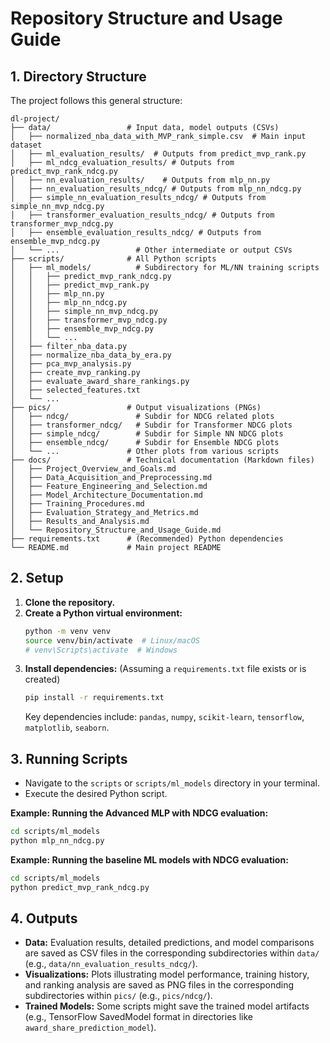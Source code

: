 # Repository Structure and Usage Guide

## 1. Directory Structure

The project follows this general structure:

```
dl-project/
├── data/                 # Input data, model outputs (CSVs)
│   ├── normalized_nba_data_with_MVP_rank_simple.csv  # Main input dataset
│   ├── ml_evaluation_results/  # Outputs from predict_mvp_rank.py
│   ├── ml_ndcg_evaluation_results/ # Outputs from predict_mvp_rank_ndcg.py
│   ├── nn_evaluation_results/    # Outputs from mlp_nn.py
│   ├── nn_evaluation_results_ndcg/ # Outputs from mlp_nn_ndcg.py
│   ├── simple_nn_evaluation_results_ndcg/ # Outputs from simple_nn_mvp_ndcg.py
│   ├── transformer_evaluation_results_ndcg/ # Outputs from transformer_mvp_ndcg.py
│   ├── ensemble_evaluation_results_ndcg/ # Outputs from ensemble_mvp_ndcg.py
│   └── ...                 # Other intermediate or output CSVs
├── scripts/              # All Python scripts
│   ├── ml_models/          # Subdirectory for ML/NN training scripts
│   │   ├── predict_mvp_rank_ndcg.py
│   │   ├── predict_mvp_rank.py
│   │   ├── mlp_nn.py
│   │   ├── mlp_nn_ndcg.py
│   │   ├── simple_nn_mvp_ndcg.py
│   │   ├── transformer_mvp_ndcg.py
│   │   ├── ensemble_mvp_ndcg.py
│   │   └── ...
│   ├── filter_nba_data.py
│   ├── normalize_nba_data_by_era.py
│   ├── pca_mvp_analysis.py
│   ├── create_mvp_ranking.py
│   ├── evaluate_award_share_rankings.py
│   ├── selected_features.txt
│   └── ...
├── pics/                 # Output visualizations (PNGs)
│   ├── ndcg/               # Subdir for NDCG related plots
│   ├── transformer_ndcg/   # Subdir for Transformer NDCG plots
│   ├── simple_ndcg/        # Subdir for Simple NN NDCG plots
│   ├── ensemble_ndcg/      # Subdir for Ensemble NDCG plots
│   └── ...               # Other plots from various scripts
├── docs/                 # Technical documentation (Markdown files)
│   ├── Project_Overview_and_Goals.md
│   ├── Data_Acquisition_and_Preprocessing.md
│   ├── Feature_Engineering_and_Selection.md
│   ├── Model_Architecture_Documentation.md
│   ├── Training_Procedures.md
│   ├── Evaluation_Strategy_and_Metrics.md
│   ├── Results_and_Analysis.md
│   └── Repository_Structure_and_Usage_Guide.md
├── requirements.txt      # (Recommended) Python dependencies
└── README.md             # Main project README
```

## 2. Setup

1.  **Clone the repository.**
2.  **Create a Python virtual environment:**
    ```bash
    python -m venv venv
    source venv/bin/activate  # Linux/macOS
    # venv\Scripts\activate  # Windows
    ```
3.  **Install dependencies:** (Assuming a `requirements.txt` file exists or is created)
    ```bash
    pip install -r requirements.txt
    ```
    Key dependencies include: `pandas`, `numpy`, `scikit-learn`, `tensorflow`, `matplotlib`, `seaborn`.

## 3. Running Scripts

*   Navigate to the `scripts` or `scripts/ml_models` directory in your terminal.
*   Execute the desired Python script.

**Example: Running the Advanced MLP with NDCG evaluation:**

```bash
cd scripts/ml_models
python mlp_nn_ndcg.py
```

**Example: Running the baseline ML models with NDCG evaluation:**

```bash
cd scripts/ml_models
python predict_mvp_rank_ndcg.py
```

## 4. Outputs

*   **Data:** Evaluation results, detailed predictions, and model comparisons are saved as CSV files in the corresponding subdirectories within `data/` (e.g., `data/nn_evaluation_results_ndcg/`).
*   **Visualizations:** Plots illustrating model performance, training history, and ranking analysis are saved as PNG files in the corresponding subdirectories within `pics/` (e.g., `pics/ndcg/`).
*   **Trained Models:** Some scripts might save the trained model artifacts (e.g., TensorFlow SavedModel format in directories like `award_share_prediction_model`). 
